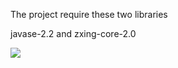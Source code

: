 The project require these two libraries





javase-2.2 and zxing-core-2.0


[![](https://jitpack.io/v/FeraolM/ESP8266.svg)](https://jitpack.io/#FeraolM/ESP8266)
